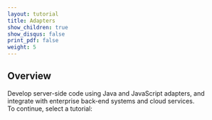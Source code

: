 ```yaml
---
layout: tutorial
title: Adapters
show_children: true
show_disqus: false
print_pdf: false
weight: 5
---
```

## Overview
Develop server-side code using Java and JavaScript adapters, and integrate with enterprise back-end systems and cloud services.  
To continue, select a tutorial:

